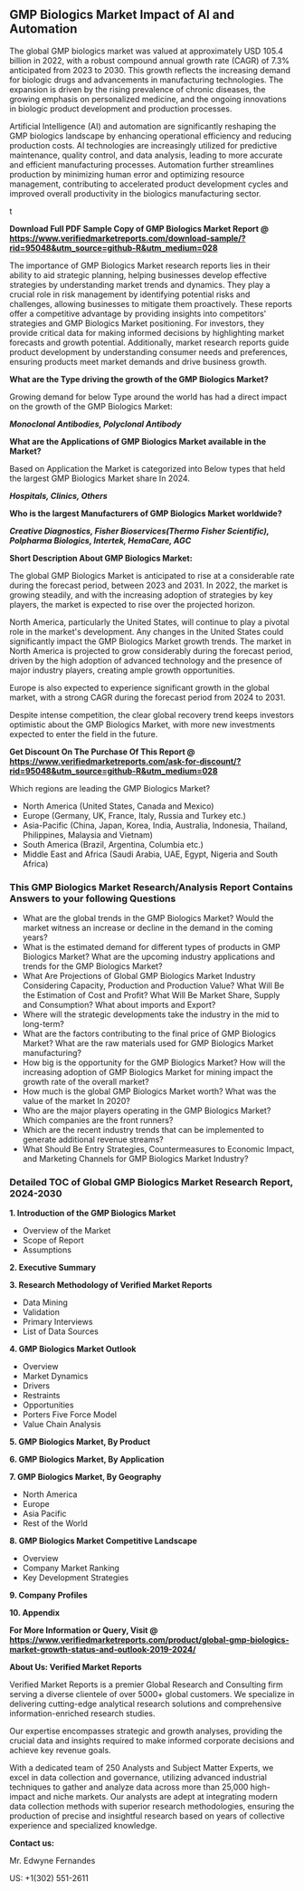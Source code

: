 <h2>GMP Biologics Market Impact of AI and Automation</h2><p>The global GMP biologics market was valued at approximately USD 105.4 billion in 2022, with a robust compound annual growth rate (CAGR) of 7.3% anticipated from 2023 to 2030. This growth reflects the increasing demand for biologic drugs and advancements in manufacturing technologies. The expansion is driven by the rising prevalence of chronic diseases, the growing emphasis on personalized medicine, and the ongoing innovations in biologic product development and production processes.</p><p>Artificial Intelligence (AI) and automation are significantly reshaping the GMP biologics landscape by enhancing operational efficiency and reducing production costs. AI technologies are increasingly utilized for predictive maintenance, quality control, and data analysis, leading to more accurate and efficient manufacturing processes. Automation further streamlines production by minimizing human error and optimizing resource management, contributing to accelerated product development cycles and improved overall productivity in the biologics manufacturing sector.</p>t</p><p id="" class=""><strong>Download Full PDF Sample Copy of GMP Biologics Market Report @ <a href="https://www.verifiedmarketreports.com/download-sample/?rid=95048&utm_source=github-R&utm_medium=028" target="_blank">https://www.verifiedmarketreports.com/download-sample/?rid=95048&utm_source=github-R&utm_medium=028</a></strong></p><p>The importance of&nbsp;GMP Biologics Market research reports lies in their ability to aid strategic planning, helping businesses develop effective strategies by understanding market trends and dynamics. They play a crucial role in risk management by identifying potential risks and challenges, allowing businesses to mitigate them proactively. These reports offer a competitive advantage by providing insights into competitors' strategies and GMP Biologics Market positioning. For investors, they provide critical data for making informed decisions by highlighting market forecasts and growth potential. Additionally, market research reports guide product development by understanding consumer needs and preferences, ensuring products meet market demands and drive business growth.</p><p><strong>What are the&nbsp;Type driving the growth of the GMP Biologics Market?</strong></p><p id="" class="">Growing demand for below Type around the world has had a direct impact on the growth of the GMP Biologics Market:</p><em><strong>Monoclonal Antibodies, Polyclonal Antibody</strong></em></p><strong>What are the&nbsp;Applications&nbsp;of GMP Biologics Market available in the Market?</strong></p><p id="" class="">Based on Application the Market is categorized into Below types that held the largest GMP Biologics Market share In 2024.</p><em><strong>Hospitals, Clinics, Others</strong></em></p><strong>Who is the largest Manufacturers of GMP Biologics Market worldwide?</strong></p><p><em><strong>Creative Diagnostics, Fisher Bioservices(Thermo Fisher Scientific), Polpharma Biologics, Intertek, HemaCare, AGC</strong></em></p><p id="" class=""><strong>Short Description About GMP Biologics Market:</strong></p><p>The global GMP Biologics Market is anticipated to rise at a considerable rate during the forecast period, between 2023 and 2031. In 2022, the market is growing steadily, and with the increasing adoption of strategies by key players, the market is expected to rise over the projected horizon.</p><p>North America, particularly the United States, will continue to play a pivotal role in the market's development. Any changes in the United States could significantly impact the GMP Biologics Market growth trends. The market in North America is projected to grow considerably during the forecast period, driven by the high adoption of advanced technology and the presence of major industry players, creating ample growth opportunities.</p><p>Europe is also expected to experience significant growth in the global market, with a strong CAGR during the forecast period from 2024 to 2031.</p><p>Despite intense competition, the clear global recovery trend keeps investors optimistic about the GMP Biologics Market, with more new investments expected to enter the field in the future.</p><p id="" class=""><strong>Get Discount On The Purchase Of This Report @ <a href="https://www.verifiedmarketreports.com/ask-for-discount/?rid=95048&utm_source=github-R&utm_medium=028" target="_blank">https://www.verifiedmarketreports.com/ask-for-discount/?rid=95048&utm_source=github-R&utm_medium=028</a></strong></p>Which regions are leading the GMP Biologics Market?</p><ul><li>North America (United States, Canada and Mexico)</li><li>Europe (Germany, UK, France, Italy, Russia and Turkey etc.)</li><li>Asia-Pacific (China, Japan, Korea, India, Australia, Indonesia, Thailand, Philippines, Malaysia and Vietnam)</li><li>South America (Brazil, Argentina, Columbia etc.)</li><li>Middle East and Africa (Saudi Arabia, UAE, Egypt, Nigeria and South Africa)</li></ul><h3 id="" class="">This GMP Biologics Market Research/Analysis Report Contains Answers to your following Questions</h3><ul><li>What are the global trends in the GMP Biologics Market? Would the market witness an increase or decline in the demand in the coming years?</li><li>What is the estimated demand for different types of products in GMP Biologics Market? What are the upcoming industry applications and trends for the GMP Biologics Market?</li><li>What Are Projections of Global GMP Biologics Market Industry Considering Capacity, Production and Production Value? What Will Be the Estimation of Cost and Profit? What Will Be Market Share, Supply and Consumption? What about imports and Export?</li><li>Where will the strategic developments take the industry in the mid to long-term?</li><li>What are the factors contributing to the final price of GMP Biologics Market? What are the raw materials used for GMP Biologics Market manufacturing?</li><li>How big is the opportunity for the GMP Biologics Market? How will the increasing adoption of GMP Biologics Market for mining impact the growth rate of the overall market?</li><li>How much is the global GMP Biologics Market worth? What was the value of the market In 2020?</li><li>Who are the major players operating in the GMP Biologics Market? Which companies are the front runners?</li><li>Which are the recent industry trends that can be implemented to generate additional revenue streams?</li><li>What Should Be Entry Strategies, Countermeasures to Economic Impact, and Marketing Channels for GMP Biologics Market Industry?</li></ul><h3 id="" class="">Detailed TOC of Global GMP Biologics Market Research Report, 2024-2030</h3><p id="" class=""><strong>1. Introduction of the GMP Biologics Market</strong></p><ul><li>Overview of the Market</li><li>Scope of Report</li><li>Assumptions</li></ul><p id="" class=""><strong>2. Executive Summary</strong></p><p id="" class=""><strong>3. Research Methodology of Verified Market Reports</strong></p><ul><li>Data Mining</li><li>Validation</li><li>Primary Interviews</li><li>List of Data Sources</li></ul><p id="" class=""><strong>4. GMP Biologics Market Outlook</strong></p><ul><li>Overview</li><li>Market Dynamics</li><li>Drivers</li><li>Restraints</li><li>Opportunities</li><li>Porters Five Force Model</li><li>Value Chain Analysis</li></ul><p id="" class=""><strong>5. GMP Biologics Market, By Product</strong></p><p id="" class=""><strong>6. GMP Biologics Market, By Application</strong></p><p id="" class=""><strong>7. GMP Biologics Market, By Geography</strong></p><ul><li>North America</li><li>Europe</li><li>Asia Pacific</li><li>Rest of the World</li></ul><p id="" class=""><strong>8. GMP Biologics Market Competitive Landscape</strong></p><ul><li>Overview</li><li>Company Market Ranking</li><li>Key Development Strategies</li></ul><p id="" class=""><strong>9. Company Profiles</strong></p><p id="" class=""><strong>10. Appendix</strong></p><p id="" class=""><strong>For More Information or Query, Visit @ <a href="https://www.verifiedmarketreports.com/product/global-gmp-biologics-market-growth-status-and-outlook-2019-2024/" target="_blank">https://www.verifiedmarketreports.com/product/global-gmp-biologics-market-growth-status-and-outlook-2019-2024/</a></strong></p><p id="" class=""><strong>About Us: Verified Market Reports</strong></p><p id="" class="">Verified Market Reports is a premier Global Research and Consulting firm serving a diverse clientele of over 5000+ global customers. We specialize in delivering cutting-edge analytical research solutions and comprehensive information-enriched research studies.</p><p id="" class="">Our expertise encompasses strategic and growth analyses, providing the crucial data and insights required to make informed corporate decisions and achieve key revenue goals.</p><p id="" class="">With a dedicated team of 250 Analysts and Subject Matter Experts, we excel in data collection and governance, utilizing advanced industrial techniques to gather and analyze data across more than 25,000 high-impact and niche markets. Our analysts are adept at integrating modern data collection methods with superior research methodologies, ensuring the production of precise and insightful research based on years of collective experience and specialized knowledge.</p><p id="" class=""><strong>Contact us:</strong></p><p id="" class="">Mr. Edwyne Fernandes</p><p id="" class="">US: +1(302) 551-2611</p>